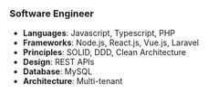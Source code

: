 ### Software Engineer

- **Languages**: Javascript, Typescript, PHP
- **Frameworks**: Node.js, React.js, Vue.js, Laravel
- **Principles**: SOLID, DDD, Clean Architecture
- **Design**: REST APIs
- **Database**: MySQL
- **Architecture**: Multi-tenant
